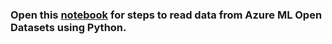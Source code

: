 ### Open this [notebook](https://github.com/prakhyatkarri/read-azure-adls-python/read-files-from-adls-python.ipynb) for steps to read data from Azure ML Open Datasets using Python.
